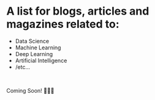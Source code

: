 # A list for blogs, articles and magazines related to: 

- Data Science 
- Machine Learning
- Deep Learning
- Artificial Intelligence
- /etc...

<br>

Coming Soon! 🔔🔔🔔 
